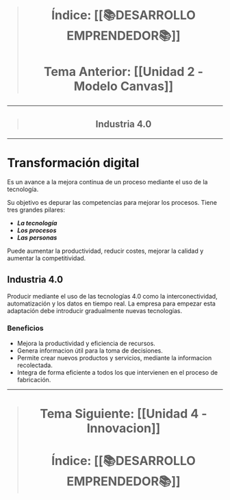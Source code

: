 > # <p align = "center">Índice: [[📚DESARROLLO EMPRENDEDOR📚]]</p>
> # <p align = "center"> Tema Anterior: [[Unidad 2 - Modelo Canvas]]</p>
---
> ## <p align = "center">Industria 4.0</p>
---

# Transformación digital
Es un avance a la mejora continua de un proceso mediante el uso de la tecnología.

Su objetivo es depurar las competencias para mejorar los procesos.
Tiene tres grandes pilares:
- ***La tecnología***
- ***Los procesos***
- ***Las personas***

Puede aumentar la productividad, reducir costes, mejorar la calidad y aumentar la competitividad.

## Industria 4.0
Producir mediante el uso de las tecnologías 4.0 como la interconectividad, automatización y los datos en tiempo real. 
La empresa para empezar esta adaptación debe introducir gradualmente nuevas tecnologías.

### Beneficios
- Mejora la productividad y eficiencia de recursos.
- Genera informacion útil para la toma de decisiones.
- Permite crear nuevos productos y servicios, mediante la informacion recolectada.
- Integra de forma eficiente a todos los que intervienen en el proceso de fabricación.

---

> # <p align = "center"> Tema Siguiente: [[Unidad 4 -Innovacion]]</p>
> # <p align = "center">Índice: [[📚DESARROLLO EMPRENDEDOR📚]]</p>